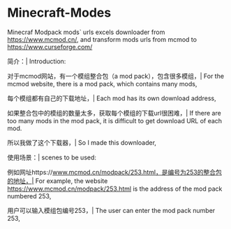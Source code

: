 # Minecraft-Modes
Minecraf Modpack mods` urls excels downloader from https://www.mcmod.cn/, and transform mods urls from mcmod to https://www.curseforge.com/


简介：| Introduction:

对于mcmod网站，有一个模组整合包（a mod pack），包含很多模组，| For the mcmod website, there is a mod pack, which contains many mods,

每个模组都有自己的下载地址，| Each mod has its own download address,

如果整合包中的模组的数量太多，获取每个模组的下载url很困难，| If there are too many mods in the mod pack, it is difficult to get download URL of each mod.

所以我做了这个下载器，| So I made this downloader,


使用场景：| scenes to be used:

例如网址https://www.mcmod.cn/modpack/253.html，是编号为253的整合包的地址，| For example, the website https://www.mcmod.cn/modpack/253.html is the address of the mod pack numbered 253,

用户可以输入模组包编号253，| The user can enter the mod pack number 253,
